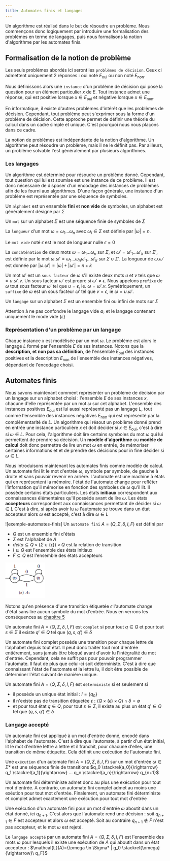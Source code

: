 ```yaml
---
title: Automates finis et langages
---
```


Un algorithme est réalisé dans le but de résoudre un problème. Nous commençons
donc logiquement par introduire une formalisation des problèmes en terme de
langages, puis nous formalisons la notion d'algorithme par les automates finis.

## <i class="fas fa-robot"></i> Formalisation de la notion de problème

Les seuls problèmes abordés ici seront les `problèmes de décision`. Ceux ci
admettent uniquement 2 réponses : oui noté $E_\text{oui}$ ou non noté
$E_\text{non}$.

Nous définissons alors une `instance` d'un problème de décision qui pose la
question pour un élément particulier $x$ de $E$. Tout instance admet une
réponse, qui est positive lorsque $x \in E_\text{oui}$ et négative lorsque
$x \in E_\text{non}$.

En informatique, il existe d'autres problèmes d'intérêt que les problèmes de
décision. Cependant, tout problème peut s'exprimer sous la forme d'un problème
de décision. Cette approche permet de définir une théorie du calcul dans un cadre
simple et unique. C'est pourquoi nous nous plaçons dans ce cadre.

La notion de problèmes est indépendante de la notion d'algorithme. Un
algorithme peut résoudre un problème, mais il ne le définit pas. Par ailleurs,
un problème solvable l'est généralement par plusieurs algorithmes.

### Les langages

Un algorithme est déterminé pour résoudre un problème donné. Cependant, tout
question qui lui est soumise est une instance de ce problème. Il est donc
nécessaire de disposer d'un encodage des instances de problèmes afin de les
fourni aux algorithmes. D'une façon générale, une instance d'un problème est
représentée par une séquence de symboles.

Un `alphabet` est un ensemble **fini** et **non vide** de symboles, un alphabet
est généralement désigné par $\Sigma$

Un `mot` sur un alphabet $\Sigma$ est une séquence finie de symboles de
$\Sigma$

La `longueur` d'un mot $\omega = \omega_1 ... \omega_n$ avec $\omega_i \in
\Sigma$ est définie par $|\omega|=n$.

Le `mot vide` noté $\epsilon$ est le mot de longueur nulle $\epsilon=0$

La `concaténation` de deux mots $\omega = \omega_1 ... \omega_n$ sur
$\Sigma$, et $\omega'=\omega'_1 ... \omega'_k$ sur $\Sigma'$, est définie
par le mot $\omega . \omega'=\omega_1 ... \omega_n \omega'_1 ... \omega'_k$
sur $\Sigma \cup \Sigma'$. La longueur de $\omega . \omega'$ est donnée par
$|\omega . \omega'|=|\omega|+|\omega'| = n+k$

Un mot $\omega'$ est un `sous facteur` de $\omega$ s'il existe deux mots
$u$ et $v$ tels que $\omega=u.\omega'.v$. Un sous facteur $\omega'$ est
propre si $\omega' \neq \epsilon$. Nous appelons `prefixe` de $\omega$ tout
sous facteur $\omega'$ tel que $u=\epsilon$, ie. $\omega=\omega'.v$.
Symétriquement, un `suffixe` de $\omega$ est un sous facteur $\omega'$ tel
que $v=\epsilon$, ie $\omega = u . \omega'$.

Un `langage` sur un alphabet $\Sigma$ est un ensemble fini ou infini de mots
sur $\Sigma$

Attention à ne pas confondre le langage vide $\emptyset$, et le langage
contenant uniquement le mode vide $\{\epsilon\}$

### Représentation d'un problème par un langage

Chaque instance $x$ est modélisée par un mot $\omega$. Le problème est alors
le langage $L$ formé par l'ensemble $E$ de ses instances. Notons que la
**description, et non pas sa définition**, de l'ensemble $E_\text{oui}$ des
instances positives et la description $E_\text{non}$ de l'ensemble des
instances négatives, dépendant de l'encodage choisi.

## <i class="fas fa-robot"></i> Automates finis

Nous savons maintenant comment représenter un problème de décision par un
langage sur un alphabet choisi : l'ensemble $E$ de ses instances $x$,
chacune d'elle représentée par un mot $\omega$ sur cet alphabet. L'ensemble
des instances positives $E_\text{oui}$ est lui aussi représenté pas un langage
$L$, tout comme l'ensemble des instances négatives $E_\text{non}$ qui est
représenté par la complémentarité de $L$. Un algorithme qui résout un problème
donné prend en entrée une instance particulière $x$ et doit décider si $x \in
E_\text{oui}$, c'est à dire si $\omega \in L$. Pour cela, l'algorithme doit
lire certains symboles du mot $\omega$ qui lui permettent de prendre sa
décision. Un **modèle d'algorithme** ou **modèle de calcul** doit donc permettre
de lire un mot $\omega$ en entrée, de mémoriser certaines informations et et
de prendre des décisions pour in fine décider si $\omega \in L$.

Nous introduisons maintenant les automates finis comme modèle de calcul. Un
automate fini lit le mot d'entrée $\omega$, symbole par symbole, de gauche à
droite et sans pouvoir revenir en arrière. L'automate est une machine à états
qui en représentent la mémoire. l'état de l'automate change pour refléter
l'information qu'il mémorise en fonction des symboles de $\omega$ qu'il lit.
Il possède certains états particuliers. Les états **initiaux** correspondent aux
connaissances élémentaires qu'il possède avant de lire $\omega$. Les états
**accepteurs** correspondent aux connaissances permettant de décider si $\omega
\in L$ C'est à dire, si après avoir lu $\omega$ l'automate se trouve dans un
état accepteur alors $\omega$ est accepté, c'est à dire $\omega \in L$

![exemple-automates-finis] Un `automate fini` $A=(Q,\Sigma,\delta,I,F)$ est défini par

+ $Q$ est un ensemble fini d'états
+ $\Sigma$ est l'alphabet de $A$
+ $delta \subseteq Q \times (\Sigma \cup \{\epsilon \}) \times Q$ est la
  relation de transition
+ $I \subseteq Q$ est l'ensemble des états initiaux
+ $F \subseteq Q$ est l'ensemble des états accepteurs

![](./img/exemple_automates.png)

Notons qu'en présence d'une transition étiquetée $\epsilon$ l'automate
change d'état sans lire aucun symbole du mot d'entrée. Nous en verrons les
conséquences au [chapitre 5](cours5.md)

Un automate fini $A=(Q,\Sigma,\delta,I,F)$ est `complet` si pour tout $q \in
Q$ et pour tout $s \in \Sigma$ il existe $q' \in Q$ tel que $(q,s,q') \in
\delta$

Un automate fini complet possède une transition pour chaque lettre de l'alphabet
depuis tout état. Il peut donc traiter tout mot d'entrée entièrement, sans
jamais être bloqué avant d'avoir lu l'intégralité du mot d'entrée. Cependant,
cela ne suffit pas pour pouvoir programmer l'automate. Il faut de plus que
celui-ci soit déterministe. C'est à dire que connaissant l'état de l'automate et
la lettre lu, il doit être possible de déterminer l'état suivant de manière
unique.

Un automate fini $A=(Q,\Sigma,\delta,I,F)$ est `déterministe` si et seulement
si

+ il possède un unique état initial : $I=\{q_0\}$
+ il n'existe pas de transition étiquetée $\epsilon : (Q \times \{\epsilon\}
  \times Q) \cap \delta = \emptyset$
+ et pour tout état $q \in Q$, pour tout $s \in \Sigma$, il existe au plus
  un état $q' \in Q$ tel que $(q,s,q') \in \delta$

### Langage accepté

Un automate fini est appliqué à un mot d'entrée donné, encodé dans l'alphabet de
l'automate. C'est à dire que l'automate, à partir d'un état initial, lit le mot
d'entrée lettre à lettre et il franchit, pour chacune d'elles, une transition de
même étiquette. Cela définit une exécution de l'automate fini.

Une `exécution` d'un automate fini $A=(Q,\Sigma,\delta,I,F)$ sur un mot
d'entrée $\omega \in \Sigma*$ est une séquence finie de transitions $q_0
\stackrel{a_0}{\rightarrow} q_1 \stackrel{a_1}{\rightarrow} ... q_n
\stackrel{a_n}{\rightarrow} q_{n+1}$

Un automate fini déterministe admet donc au plus une exécution pour tout mot
d'entrée. A contrario, un automate fini complet admet au moins une exéution
pour tout mot d'entrée. Finalement, un automate fini déterministe et complet
admet exactement une exécution pour tout mot d'entrée

Une exécution d'un automate fini pour un mot d'entrée $\omega$ aboutit dans un
état donné, ici $q_{n+1}$. C'est alors que l'automate rend une décision : soit
$q_{n+1} \in F$ est accepteur et alors $\omega$ est accepté. Soit au
contraire $q_{n+1} \notin F$ n'est pas accepteur, et le mot $\omega$ est
rejeté.

Le `langage accepté` par un automate fini $A=(Q,\Sigma,\delta, I,F)$ est
l'ensemble des mots $\omega$ pour lesquels il existe une exécution de $A$
qui aboutit dans un état accepteur : $\mathcal{L}(A)=\{\omega \in \Sigma* | g_0
\stackrel{\omega}{\rightarrow}\ q_F}$
